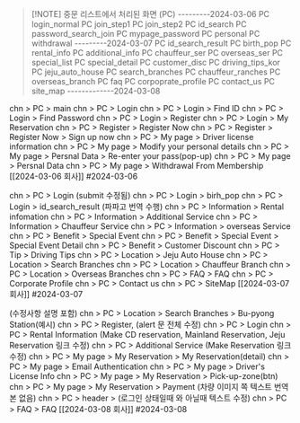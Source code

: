 
> [!NOTE]  중문 리스트에서 처리된 화면 (PC)
> ---------2024-03-06
> PC login_normal
> PC join_step1
> PC join_step2
> PC id_search
> PC password_search_join
> PC mypage_password
> PC personal
> PC withdrawal
> ---------2024-03-07
> PC id_search_result
> PC birth_pop
> PC rental_info
> PC additional_info
> PC chauffeur_ser
> PC overseas_ser
> PC special_list
> PC special_detail
> PC customer_disc
> PC driving_tips_kor
> PC jeju_auto_house
> PC search_branches
> PC chauffeur_ranches
> PC overseas_branch
> PC faq
> PC corpoprate_profile
> PC contact_us
> PC site_map
> -------------2024-03-08


chn > PC > main 
chn > PC > Login
chn > PC > Login > Find ID
chn > PC > Login > Find Password
chn > PC > Login > Register
chn > PC > Login > My Reservation
chn > PC > Register > Register Now
chn > PC > Register > Register Now > Sign up now
chn > PC > My page > Driver license information
chn > PC > My page > Modify your personal details
chn > PC > My page > Persnal Data > Re-enter your pass(pop-up)
chn > PC > My page > Persnal Data
chn > PC > My page > Withdrawal From Membership
[[2024-03-06 회사]]
#2024-03-06 

chn > PC > Login (submit 수정됨)
chn > PC > Login > birh_pop 
chn > PC > Login > id_search_result (파파고 번역 수행)
chn > PC > Information > Rental infomation
chn > PC > Information > Additional Service
chn > PC > Information > Chauffeur Service
chn > PC > Information > overseas Service
chn > PC > Benefit > Special Event
chn > PC > Benefit > Special Event > Special Event Detail
chn > PC > Benefit > Customer Discount
chn > PC > Tip > Driving Tips
chn > PC > Location > Jeju Auto House
chn > PC > Location > Search Branches
chn > PC > Location > Chauffeur Branch
chn > PC > Location > Overseas Branches
chn > PC > FAQ > FAQ
chn > PC > Corporate Profile
chn > PC > Contact us
chn > PC > SiteMap
[[2024-03-07 회사]]
#2024-03-07


(수정사항 설명 포함)
chn > PC > Location > Search Branches > Bu-pyong Station(예시)
chn > PC > Register, (alert 문 전체 수정) 
chn > PC > Login
chn > PC > Rental Information (Make CD reservation, Mainland Reservation, Jeju Reservation 링크 수정)
chn > PC > Additional Service (Make Reservation 링크 수정)
chn > PC > My page > My Reservation > My Reservation(detail)
chn > PC > My page > Email Authentication
chn > PC > My page > Driver's License Info
chn > PC > My page > My Reservation > Pick-up-zone(btn)
chn > PC > My page > My Reservation > Payment (차량 이미지 쪽 텍스트 번역 본 없음)
chn > PC > header > (로그인 상태일때 와 아닐때 텍스트 수정)
chn > PC > FAQ > FAQ
[[2024-03-08 회사]]
#2024-03-08

